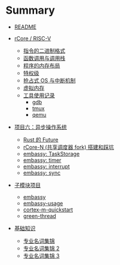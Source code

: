 # Summary

- [README](README.md)
- [rCore / RISC-V]()
  - [指令的二进制格式](rcore-instruction-binary.md)
  - [函数调用与调用栈](rcore-function-call.md)
  - [程序的内存布局](rcore-memory-layout.md)
  - [特权级](rcore-privilege.md)
  - [抢占式 OS 与中断机制](rcore-os-multiprograms.md)
  - [虚拟内存](rcore-virtual-memory.md)
  - [工具使用记录]()
    - [gdb](rcore-gdb.md)
    - [tmux](rcore-tmux.md)
    - [qemu](rcore-qemu.md)

- [项目六：异步操作系统](async-os.md)
  - [Rust 的 Future](async-os-rust-futures.md)
  - [rCore-N (共享调度器 fork) 搭建和踩坑](async-os-dev-log_rCore-N.md)
  - [embassy: TaskStorage](async-os-dev-log_embassy-executor.md)
  - [embassy: timer](embassy-timer.md)
  - [embassy: interrupt](./embassy-interrupt.md)
  - [embassy: sync](./embassy-sync.md)

- [子模块项目](./submodules.md)
  - [embassy](./embassy.md)
  - [embassy-usage](embassy-usage.md)
  - [cortex-m-quickstart](cortex-m-quickstart.md)
  - [green-thread](./green-thread.md)

- [基础知识]()
  - [专业名词集锦](./terminology.md)
  - [专业名词集锦 2](./terminology2.md)
  - [专业名词集锦 3](./terminology3.md)

